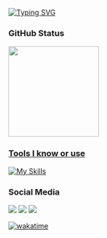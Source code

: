 <!-- <img width=100% src="https://capsule-render.vercel.app/api?type=waving&color=0:5f2cd4,60:4c23a9&height=160&section=header&text=Murillo%20Pinheiro%20de%20Oliveira&fontSize=30&fontColor=eeeeee&fontAlignY=30&animation=fadeIn&desc=Dev%20Frontend%20Web&descAlignY=50"/> -->


<div >
  
[![Typing SVG](https://readme-typing-svg.demolab.com?font=Montserrat&weight=700&size=43&duration=2500&pause=1000&color=F7F7F7&background=5F2CD400&vCenter=true&width=525&lines=Murillo+P.+de+Oliveira;Web+Developer;CS+Student)](https://git.io/typing-svg)
  
  ### GitHub Status 
  
  <a href="https://github.com/MuriWolf">
  <img height="180em"  src="https://github-readme-stats.vercel.app/api/top-langs/?username=MuriWolf&layout=compact&langs_count=10&theme=transparent"/>
<!--   <img height="180em" src="https://github-readme-stats.vercel.app/api?username=MuriWolf&show_icons=true&theme=transparent&include_all_commits=true&count_private=true"/> -->
</div>
  
<div>

  ### Tools I know or use
  
[![My Skills](https://skillicons.dev/icons?i=svelte,vue,vscode,linux,cpp,c,windows,figma,scss,bun,docker,js,ts,py,php,vercel,netlify,postman&perline=6)](https://skillicons.dev)
  
### Social Media 

 
</div>

<div>
  <a href="https://www.linkedin.com/in/murillo-pinheiro-de-oliveira-2b931724a" target="_blank"><img src="https://img.shields.io/badge/-LinkedIn-%230077B5?style=for-the-badge&logo=linkedin&logoColor=white" target="_blank"></a> 
  <a href = "mailto:murillop.o06@gmail.com"><img src="https://img.shields.io/badge/-Gmail-%23333?style=for-the-badge&logo=gmail&logoColor=white" target="_blank"></a>
  <a href="https://t.me/MuriWolf" target="_blank"><img src="https://img.shields.io/badge/-telegram-informational?style=for-the-badge&logo=telegram&logoColor=white" target="_blank"></a> 
</div>

<div >
  
  [![wakatime](https://wakatime.com/badge/user/ade40df1-56bd-4593-8ea7-c7b3b48c71bc.svg)](https://wakatime.com/@ade40df1-56bd-4593-8ea7-c7b3b48c71bc)
</div>

 <!--   ### Wisdom -->

<!--  [![Readme Quotes](https://quotes-github-readme.vercel.app/api?type=horizontal&theme=dark)](https://github.com/piyushsuthar/github-readme-quotes) -->

<!--  <img width=100% src="https://capsule-render.vercel.app/api?type=waving&color=0:2cd43d,60:23a930&height=105&section=footer&animation=fadeIn"/> -->
